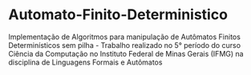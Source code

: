 # Automato-Finito-Deterministico
Implementação de Algoritmos para manipulação de Autômatos Finitos Determinísticos sem pilha - Trabalho realizado no 5° período do curso Ciência da Computação no Instituto Federal de Minas Gerais (IFMG) na disciplina de Linguagens Formais e Autômatos
